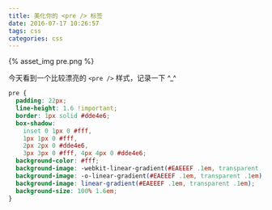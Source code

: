 ```yaml
---
title: 美化你的 <pre /> 标签
date: 2016-07-17 10:26:57
tags: css
categories: css
---
```


{% asset_img pre.png %}

今天看到一个比较漂亮的 `<pre />` 样式，记录一下 ^_^

<!-- more -->

```css
pre {
  padding: 22px;
  line-height: 1.6 !important;
  border: 1px solid #dde4e6;
  box-shadow:
    inset 0 1px 0 #fff,
    1px 1px 0 #fff,
    2px 2px 0 #dde4e6,
    3px 3px 0 #fff, 4px 4px 0 #dde4e6;
  background-color: #fff;
  background-image: -webkit-linear-gradient(#EAEEEF .1em, transparent .1em);
  background-image: -o-linear-gradient(#EAEEEF .1em, transparent .1em);
  background-image: linear-gradient(#EAEEEF .1em, transparent .1em);
  background-size: 100% 1.6em;
}
```
